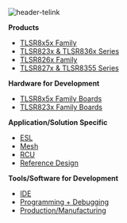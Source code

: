 
![header-telink](https://telinkgithub.github.io/Assets/General/big-header.jpg)

**Products**
- [TLSR8x5x Family](https://telinkgithub.github.io/TLSR8x5x-Family/) 
- [TLSR823x & TLSR836x Series](https://telinkgithub.github.io/TLSR823x-TLSR836x-Series/) 
- [TLSR826x Family](https://telinkgithub.github.io/TLSR826x-Family/) 
- [TLSR827x & TLSR8355 Series](https://telinkgithub.github.io/TLSR827x-TLSR8355-Series/) 

**Hardware for Development**
- [TLSR8x5x Family Boards](https://telinkgithub.github.io/TLSR8x5x-Family-Boards/ "TLSR8x5x Family Boards")
- [TLSR823x Family Boards](https://telinkgithub.github.io/TLSR8232-Family-Boards/ "TLSR823x Family Boards")

**Application/Solution Specific**
- [ESL](https://telinkgithub.github.io/ESL/ "ESL") 
- [Mesh](https://telinkgithub.github.io/Mesh/ "Mesh")
- [RCU](https://telinkgithub.github.io/RCU/ "RCU") 
- [Reference Design](https://telinkgithub.github.io/Reference-design/ "Reference Design")

**Tools/Software for Development**
- [IDE](https://telinkgithub.github.io/IDE/ "IDE-SDK") 
- [Programming + Debugging](https://telinkgithub.github.io/Programming-Debugging/ "Programming-Debugging") 
- [Production/Manufacturing](https://telinkgithub.github.io/Production-Manufacturing/ "Testing-Debugging") 

